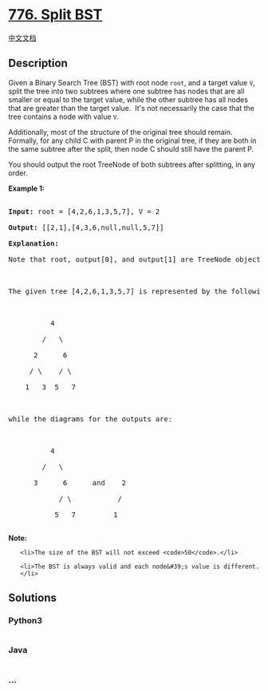 # [776. Split BST](https://leetcode.com/problems/split-bst)

[中文文档](/solution/0700-0799/0776.Split%20BST/README.md)

## Description

<p>Given a Binary Search Tree (BST) with root node <code>root</code>, and a target value <code>V</code>, split the tree into two subtrees&nbsp;where one subtree has nodes that are all smaller or equal to the target value, while the other subtree has all nodes that are greater than the target value.&nbsp; It&#39;s not necessarily the case that the tree contains a node with value <code>V</code>.</p>

<p>Additionally, most of the structure of the original tree should remain.&nbsp; Formally, for any child C with parent P in the original tree, if they are both in the same subtree after the split, then node C should still have the parent P.</p>

<p>You should output the root TreeNode of&nbsp;both subtrees after splitting, in any order.</p>

<p><strong>Example 1:</strong></p>

<pre>
<strong>Input:</strong> root = [4,2,6,1,3,5,7], V = 2
<strong>Output:</strong> [[2,1],[4,3,6,null,null,5,7]]
<strong>Explanation:</strong>
Note that root, output[0], and output[1] are TreeNode objects, not arrays.

The given tree [4,2,6,1,3,5,7] is represented by the following diagram:

          4
        /   \
      2      6
     / \    / \
    1   3  5   7

while the diagrams for the outputs are:

          4
        /   \
      3      6      and    2
            / \           /
           5   7         1
</pre>

<p><strong>Note:</strong></p>

<ol>
	<li>The size of the BST will not exceed <code>50</code>.</li>
	<li>The BST is always valid and each node&#39;s value is different.</li>
</ol>

## Solutions

<!-- tabs:start -->

### **Python3**

```python

```

### **Java**

```java

```

### **...**

```

```

<!-- tabs:end -->
